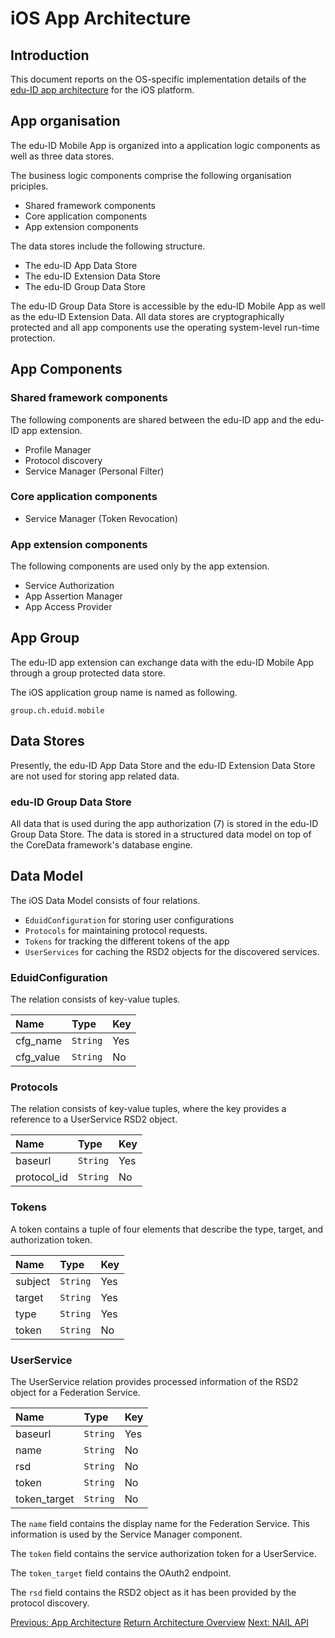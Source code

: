 # iOS App Architecture

## Introduction

This document reports on the OS-specific implementation details of the [edu-ID app architecture](30-app-architecture.md) for the iOS platform.

## App organisation

The edu-ID Mobile App is organized into a application logic components as well as three data stores.

The business logic components comprise the following organisation priciples.

* Shared framework components
* Core application components
* App extension components

The data stores include the following structure.

* The edu-ID App Data Store
* The edu-ID Extension Data Store
* The edu-ID Group Data Store

The edu-ID Group Data Store is accessible by the edu-ID Mobile App as well as the edu-ID Extension Data. All data stores are cryptographically protected and all app components use the operating system-level run-time protection.

## App Components

### Shared framework components

The following components are shared between the edu-ID app and the edu-ID app extension.

* Profile Manager
* Protocol discovery
* Service Manager (Personal Filter)

### Core application components

* Service Manager (Token Revocation)

### App extension components

The following components are used only by the app extension.

* Service Authorization
* App Assertion Manager
* App Access Provider

## App Group

The edu-ID app extension can exchange data with the edu-ID Mobile App through a group protected data store.

The iOS application group name is named as following.

``` group.ch.eduid.mobile ```

## Data Stores

Presently, the edu-ID App Data Store and the edu-ID Extension Data Store are not used for storing app related data.

### edu-ID Group Data Store

All data that is used during the app authorization (7) is stored in the edu-ID Group Data Store. The data is stored in a structured data model on top of the CoreData framework's database engine.

## Data Model

The iOS Data Model consists of four relations.

* ``` EduidConfiguration ``` for storing user configurations
* ``` Protocols ``` for maintaining protocol requests.
* ``` Tokens ``` for tracking the different tokens of the app
* ``` UserServices ``` for caching the RSD2 objects for the discovered services.

### EduidConfiguration

The relation consists of key-value tuples.

| Name | Type | Key |
| :---- | :---- | :---- |
| cfg_name | ```String``` | Yes |
| cfg_value | ```String``` | No |

### Protocols

The relation consists of key-value tuples, where the key provides a reference to a UserService RSD2 object.

| Name | Type | Key |
| :---- | :---- | :---- |
| baseurl | ```String``` | Yes |
| protocol_id | ```String``` | No |

### Tokens

A token contains a tuple of four elements that describe the type, target, and authorization token.

| Name | Type | Key |
| :---- | :---- | :---- |
| subject | ```String``` | Yes |
| target | ```String``` | Yes |
| type | ```String``` | Yes |
| token | ```String``` | No |

### UserService

The UserService relation provides processed information of the RSD2 object for a Federation Service.

| Name | Type | Key |
| :---- | :---- | :---- |
| baseurl | ```String``` | Yes |
| name | ```String``` | No |
| rsd | ```String``` | No |
| token | ```String``` | No |
| token_target | ```String``` | No |

The ```name``` field contains the display name for the Federation Service. This information is used by the Service Manager component.

The ```token``` field contains the service authorization token for a UserService.

The ```token_target``` field contains the OAuth2 endpoint.

The ```rsd``` field contains the RSD2 object as it has been provided by the protocol discovery.


[Previous: App Architecture](30-app-architecture.md) [Return Architecture Overview](00-overview.md) [Next: NAIL API](40-nail-api.md)
